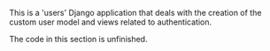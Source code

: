 This is a 'users' Django application that deals with the creation of the custom user model and views related to authentication.

The code in this section is unfinished. 
